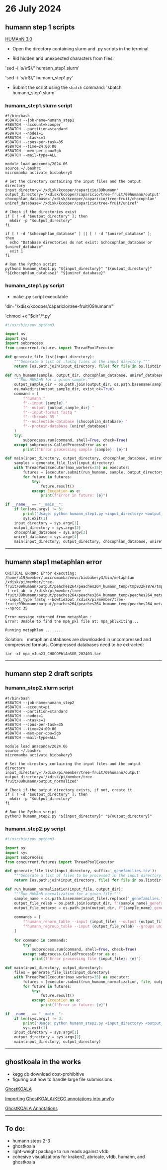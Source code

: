 # 26 July 2024

## humann step 1 scripts
<a href="https://huttenhower.sph.harvard.edu/humann/" target="_blank">HUMAnN 3.0</a>

- Open the directory containing slurm and .py scripts in the terminal.

- Rid hidden and unexpected characters from files:
  
'sed -i 's/\r$//' humann_step1.slurm'

'sed -i 's/\r$//' humann_step1.py'

- Submit the script using the `sbatch` command:
'sbatch humann_step1.slurm'

### humann_step1.slurm script
``` slurm
#!/bin/bash
#SBATCH --job-name=humann_step1
#SBATCH --account=kcooper
#SBATCH --partition=standard
#SBATCH --nodes=1
#SBATCH --ntasks=1
#SBATCH --cpus-per-task=35
#SBATCH --time=24:00:00
#SBATCH --mem-per-cpu=5gb
#SBATCH --mail-type=ALL

module load anaconda/2024.06
source ~/.bashrc
micromamba activate biobakery3

# Set the directory containing the input files and the output directory
input_directory='/xdisk/kcooper/caparicio/09humann'
output_directory='/xdisk/kcooper/caparicio/tree-fruit/09humann/output'
chocophlan_database='/xdisk/kcooper/caparicio/tree-fruit/chocophlan'
uniref_database='/xdisk/kcooper/caparicio/tree-fruit/uniref'

# Check if the directories exist
if [ ! -d "$output_directory" ]; then
  mkdir -p "$output_directory"
fi

if [ ! -d "$chocophlan_database" ] || [ ! -d "$uniref_database" ]; then
  echo "Database directories do not exist: $chocophlan_database or $uniref_database"
  exit 1
fi

# Run the Python script
python3 humann_step1.py "${input_directory}" "${output_directory}" "${chocophlan_database}" "${uniref_database}"
```
### humann_step1.py script

- make .py script executable
  
'dir="/xdisk/kcooper/caparicio/tree-fruit/09humann"'

'chmod +x "$dir"/*.py'

``` py
#!/usr/bin/env python3

import os
import sys
import subprocess
from concurrent.futures import ThreadPoolExecutor

def generate_file_list(input_directory):
    """Generate a list of .fastq files in the input directory."""
    return [os.path.join(input_directory, file) for file in os.listdir(input_directory) if file.endswith('.fastq')]

def run_humann(sample, output_dir, chocophlan_database, uniref_database):
    """Run HUMAnN for a given sample."""
    output_sample_dir = os.path.join(output_dir, os.path.basename(sample).replace('.fastq', ''))
    os.makedirs(output_sample_dir, exist_ok=True)
    command = (
        f"humann "
        f"--input {sample} "
        f"--output {output_sample_dir} "
        f"--input-format fastq "
        f"--threads 35 "
        f"--nucleotide-database {chocophlan_database} "
        f"--protein-database {uniref_database}"
    )
    try:
        subprocess.run(command, shell=True, check=True)
    except subprocess.CalledProcessError as e:
        print(f"Error processing sample {sample}: {e}")

def main(input_directory, output_directory, chocophlan_database, uniref_database):
    samples = generate_file_list(input_directory)
    with ThreadPoolExecutor(max_workers=35) as executor:
        futures = [executor.submit(run_humann, sample, output_directory, chocophlan_database, uniref_database) for sample in samples]
        for future in futures:
            try:
                future.result()
            except Exception as e:
                print(f"Error in future: {e}")

if __name__ == "__main__":
    if len(sys.argv) != 5:
        print("Usage: python humann_step1.py <input_directory> <output_directory> <chocophlan_database> <uniref_database>")
        sys.exit(1)
    input_directory = sys.argv[1]
    output_directory = sys.argv[2]
    chocophlan_database = sys.argv[3]
    uniref_database = sys.argv[4]
    main(input_directory, output_directory, chocophlan_database, uniref_database)
```
***
## humann step1 metaphlan error
```
CRITICAL ERROR: Error executing: /home/u19/member/.micromamba/envs/biobakery3/bin/metaphlan /xdisk/pi/member/tree-fruit/09humann/output/peaches264/peaches264_humann_temp/tmp932ks87e/tmpe5pl6ejs -t rel_ab -o /xdisk/pi/member/tree-fruit/09humann/output/peaches264/peaches264_humann_temp/peaches264_metaphlan_bugs_list.tsv --input_type fastq --bowtie2out /xdisk/pi/member/tree-fruit/09humann/output/peaches264/peaches264_humann_temp/peaches264_metaphlan_bowtie2.txt --nproc 35

Error message returned from metaphlan :
Error: Unable to find the mpa_pkl file at: mpa_pklExiting...

Running metaphlan ........
```
Solution:
` metaphlan databases are downloaded in uncompressed and compressed formats. Compressed databases need to be extracted:
```
tar -xf mpa_vJun23_CHOCOPhlAnSGB_202403.tar
```
***
## humann step 2 draft scripts
 
### humann_step2.slurm script
``` slurm
#!/bin/bash
#SBATCH --job-name=humann_step2
#SBATCH --account=pi
#SBATCH --partition=standard
#SBATCH --nodes=1
#SBATCH --ntasks=1
#SBATCH --cpus-per-task=35
#SBATCH --time=24:00:00
#SBATCH --mem-per-cpu=5gb
#SBATCH --mail-type=ALL

module load anaconda/2024.06
source ~/.bashrc
micromamba activate biobakery3

# Set the directory containing the input files and the output directory
input_directory='/xdisk/pi/member/tree-fruit/09humann/output'
output_directory='/xdisk/pi/member/tree-fruit/09humann/output_normalized'

# Check if the output directory exists, if not, create it
if [ ! -d "$output_directory" ]; then
  mkdir -p "$output_directory"
fi

# Run the Python script
python3 humann_step2.py "${input_directory}" "${output_directory}"
```
### humann_step2.py script

``` py
#!/usr/bin/env python3

import os
import sys
import subprocess
from concurrent.futures import ThreadPoolExecutor

def generate_file_list(input_directory, suffix='_genefamilies.tsv'):
    """Generate a list of files to be processed in the input directory."""
    return [os.path.join(input_directory, file) for file in os.listdir(input_directory) if file.endswith(suffix)]

def run_humann_normalization(input_file, output_dir):
    """Run HUMAnN normalization for a given file."""
    sample_name = os.path.basename(input_file).replace('_genefamilies.tsv', '')
    output_file_relab = os.path.join(output_dir, f"{sample_name}_genefamilies_relab.tsv")
    output_file_metacyc = os.path.join(output_dir, f"{sample_name}_genefamilies_relab_metacyc.tsv")
    
    commands = [
        f"humann_renorm_table --input {input_file} --output {output_file_relab} --units relab",
        f"humann_regroup_table --input {output_file_relab} --groups uniref90_to_metacyc --output {output_file_metacyc}"
    ]
    
    for command in commands:
        try:
            subprocess.run(command, shell=True, check=True)
        except subprocess.CalledProcessError as e:
            print(f"Error processing file {input_file}: {e}")

def main(input_directory, output_directory):
    files = generate_file_list(input_directory)
    with ThreadPoolExecutor(max_workers=35) as executor:
        futures = [executor.submit(run_humann_normalization, file, output_directory) for file in files]
        for future in futures:
            try:
                future.result()
            except Exception as e:
                print(f"Error in future: {e}")

if __name__ == "__main__":
    if len(sys.argv) != 3:
        print("Usage: python humann_step2.py <input_directory> <output_directory>")
        sys.exit(1)
    input_directory = sys.argv[1]
    output_directory = sys.argv[2]
    main(input_directory, output_directory)
```
***
## ghostkoala in the works
- kegg db download cost-prohibitive
- figuring out how to handle large file submissions
  
<a href="https://www.kegg.jp/ghostkoala/" target="_blank">GhostKOALA</a>

<a href="https://merenlab.org/2018/01/17/importing-ghostkoala-annotations/" target="_blank">Importing GhostKOALA/KEGG annotations into anvi'o</a>

<a href="https://hypocolypse.github.io/mg-workflow-1.html#ghostkoala-annotations" target="_blank">GhostKOALA Annotations</a>
***
## To do:
- humann steps 2-3
- ghostkoala
- light-weight package to run reads against vfdb
- cohesive visualizations for kraken2, abricate, vfdb, humann, and ghostkoala
